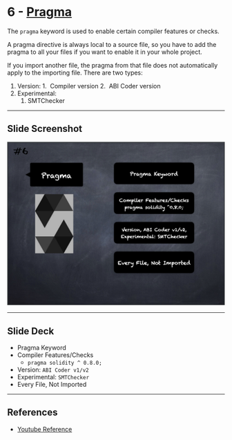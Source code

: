 # 6 - [Pragma](Pragma.md)
The `pragma` keyword is used to enable certain compiler features or checks.

A pragma directive is always local to a source file, so you have to add the pragma to all your files if you want to enable it in your whole project. 

If you import another file, the pragma from that file does not automatically apply to the importing file. There are two types: 

1. Version: 
	1.  Compiler version 
	2.  ABI Coder version 
2. Experimental:
	1. SMTChecker
___
## Slide Screenshot
![006.png](../images/solidity101/006.png)
___
## Slide Deck
- Pragma Keyword
- Compiler Features/Checks
	- `pragma solidity ^ 0.8.0;`
- Version: `ABI Coder v1/v2`
- Experimental: `SMTChecker`
- Every File, Not Imported
___
## References
- [Youtube Reference](https://youtu.be/5eLqFac5Tkg?t=525)


